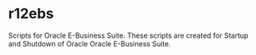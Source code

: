 # r12ebs
Scripts for Oracle E-Business Suite.
These scripts are created for Startup and Shutdown of Oracle Oracle E-Business Suite. 

